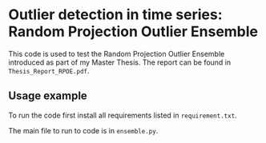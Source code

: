 # Outlier detection in time series: Random Projection Outlier Ensemble 

This code is used to test the Random Projection Outlier Ensemble introduced as part of my Master Thesis. The report can be found in `Thesis_Report_RPOE.pdf`.


## Usage example

To run the code first install all requirements listed in `requirement.txt`.

The main file to run to code is in `ensemble.py`.

